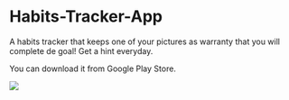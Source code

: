# Habits-Tracker-App
A habits tracker that keeps one of your pictures as warranty that you will complete de goal! 
Get a hint everyday.

You can download it from Google Play Store.

![](https://maxiarce.com/images/habitstracker/5.png)
